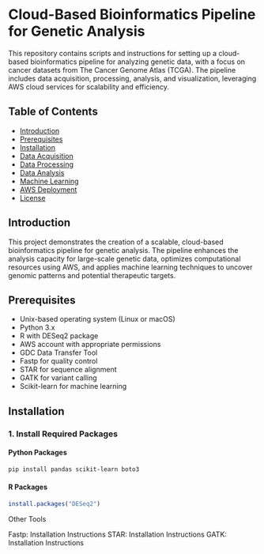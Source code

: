 # Cloud-Based Bioinformatics Pipeline for Genetic Analysis

This repository contains scripts and instructions for setting up a cloud-based bioinformatics pipeline for analyzing genetic data, with a focus on cancer datasets from The Cancer Genome Atlas (TCGA). The pipeline includes data acquisition, processing, analysis, and visualization, leveraging AWS cloud services for scalability and efficiency.

## Table of Contents
- [Introduction](#introduction)
- [Prerequisites](#prerequisites)
- [Installation](#installation)
- [Data Acquisition](#data-acquisition)
- [Data Processing](#data-processing)
- [Data Analysis](#data-analysis)
- [Machine Learning](#machine-learning)
- [AWS Deployment](#aws-deployment)
- [License](#license)

## Introduction
This project demonstrates the creation of a scalable, cloud-based bioinformatics pipeline for genetic analysis. The pipeline enhances the analysis capacity for large-scale genetic data, optimizes computational resources using AWS, and applies machine learning techniques to uncover genomic patterns and potential therapeutic targets.

## Prerequisites
- Unix-based operating system (Linux or macOS)
- Python 3.x
- R with DESeq2 package
- AWS account with appropriate permissions
- GDC Data Transfer Tool
- Fastp for quality control
- STAR for sequence alignment
- GATK for variant calling
- Scikit-learn for machine learning

## Installation

### 1. Install Required Packages

#### Python Packages
```bash
pip install pandas scikit-learn boto3
```


#### R Packages
```r
install.packages("DESeq2")
```

Other Tools

Fastp: Installation Instructions
STAR: Installation Instructions
GATK: Installation Instructions
